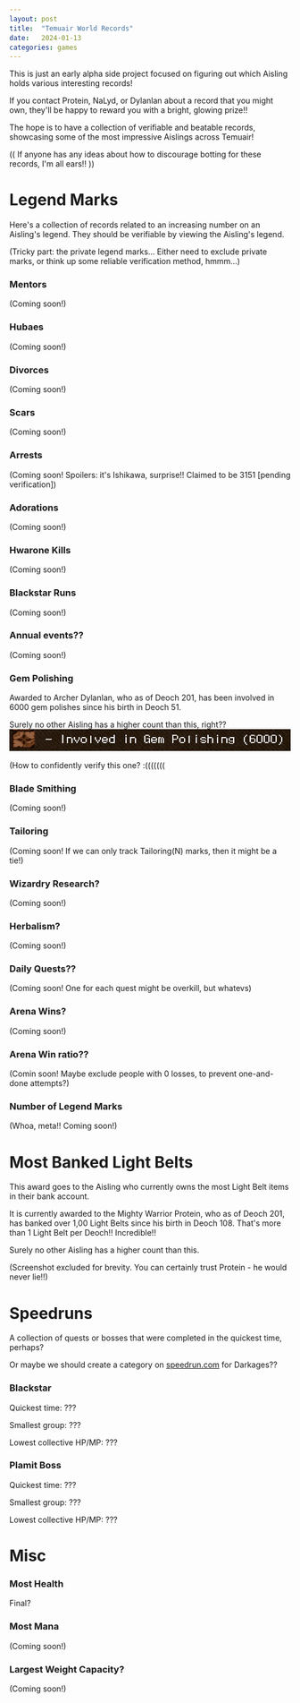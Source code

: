 ```yaml
---
layout: post
title:  "Temuair World Records"
date:   2024-01-13
categories: games
---
```


This is just an early alpha side project focused on figuring out which Aisling holds various interesting records!

If you contact Protein, NaLyd, or Dylanlan about a record that you might own, they'll be happy to reward you with a bright, glowing prize!!

The hope is to have a collection of verifiable and beatable records, showcasing some of the most impressive Aislings across Temuair!

(( If anyone has any ideas about how to discourage botting for these records, I'm all ears!! ))

# Legend Marks
Here's a collection of records related to an increasing number on an Aisling's legend. They should be verifiable by viewing the Aisling's legend.

(Tricky part: the private legend marks... Either need to exclude private marks, or think up some reliable verification method, hmmm...)

### Mentors
(Coming soon!)

### Hubaes
(Coming soon!)

### Divorces
(Coming soon!)

### Scars
(Coming soon!)

### Arrests
(Coming soon! Spoilers: it's Ishikawa, surprise!! Claimed to be 3151 [pending verification])

### Adorations
(Coming soon!)

### Hwarone Kills
(Coming soon!)

### Blackstar Runs
(Coming soon!)

### Annual events??
(Coming soon!)

### Gem Polishing
Awarded to Archer Dylanlan, who as of Deoch 201, has been involved in 6000 gem polishes since his birth in Deoch 51.

Surely no other Aisling has a higher count than this, right??
![Dylanlan 6k Gems](/assets/img/records/gem-polishing/dylanlan-6000-gem-polish-jan-15-2024.png)

(How to confidently verify this one? :(((((((

### Blade Smithing
(Coming soon!)

### Tailoring
(Coming soon! If we can only track Tailoring(N) marks, then it might be a tie!)

### Wizardry Research?
(Coming soon!)

### Herbalism?
(Coming soon!)

### Daily Quests??
(Coming soon! One for each quest might be overkill, but whatevs)

### Arena Wins?
(Coming soon!)

### Arena Win ratio??
(Comin soon! Maybe exclude people with 0 losses, to prevent one-and-done attempts?)

### Number of Legend Marks
(Whoa, meta!! Coming soon!)

# Most Banked Light Belts
This award goes to the Aisling who currently owns the most Light Belt items in their bank account.

It is currently awarded to the Mighty Warrior Protein, who as of Deoch 201, has banked over 1,00 Light Belts since his birth in Deoch 108. That's more than 1 Light Belt per Deoch!! Incredible!!

Surely no other Aisling has a higher count than this.

(Screenshot excluded for brevity. You can certainly trust Protein - he would never lie!!)

# Speedruns
A collection of quests or bosses that were completed in the quickest time, perhaps?

Or maybe we should create a category on [speedrun.com](https://www.speedrun.com/) for Darkages??

### Blackstar
Quickest time: ???

Smallest group: ???

Lowest collective HP/MP: ???

### Plamit Boss
Quickest time: ???

Smallest group: ???

Lowest collective HP/MP: ???

# Misc

### Most Health
Final?

### Most Mana
(Coming soon!)

### Largest Weight Capacity?
(Coming soon!)


